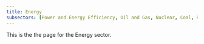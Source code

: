 ```yaml
---
title: Energy
subsectors: [Power and Energy Efficiency, Oil and Gas, Nuclear, Coal, Renewable]
---
```


This is the the page for the Energy sector.